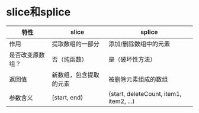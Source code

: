 # slice和splice

| 特性             | slice                  | splice                                  |
| ---------------- | ---------------------- | --------------------------------------- |
| 作用             | 提取数组的一部分       | 添加/删除数组中的元素                   |
| 是否改变原数组？ | 否（纯函数）           | 是（破坏性方法）                        |
| 返回值           | 新数组，包含提取的元素 | 被删除元素组成的数组                    |
| 参数含义         | [start, end)           | (start, deleteCount, item1, item2, ...) |

